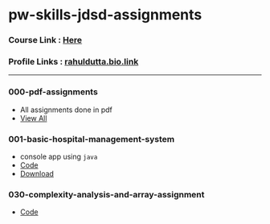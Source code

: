 # pw-skills-jdsd-assignments
### Course Link : [Here](https://pwskills.com/course/Java-with-DSA-and-system-design)

### Profile Links : [rahuldutta.bio.link](https://rahuldutta.bio.link)

---

### 000-pdf-assignments
- All assignments done in pdf
- [View All](https://github.com/irahuldutta02/pw-skills-jdsd-assignments/tree/main/000-pdf-assignments)

### 001-basic-hospital-management-system
- console app using `java`
- [Code](https://github.com/irahuldutta02/pw-skills-jdsd-assignments/tree/main/001-basic-hospital-management-system)
- [Download](https://minhaskamal.github.io/DownGit/#/home?url=https://github.com/irahuldutta02/pw-skills-jdsd-assignments/tree/main/001-basic-hospital-management-system)

### 030-complexity-analysis-and-array-assignment
- [Code](https://github.com/irahuldutta02/pw-skills-jdsd-assignments/tree/main/030-complexity-analysis-and-array-assignment)

